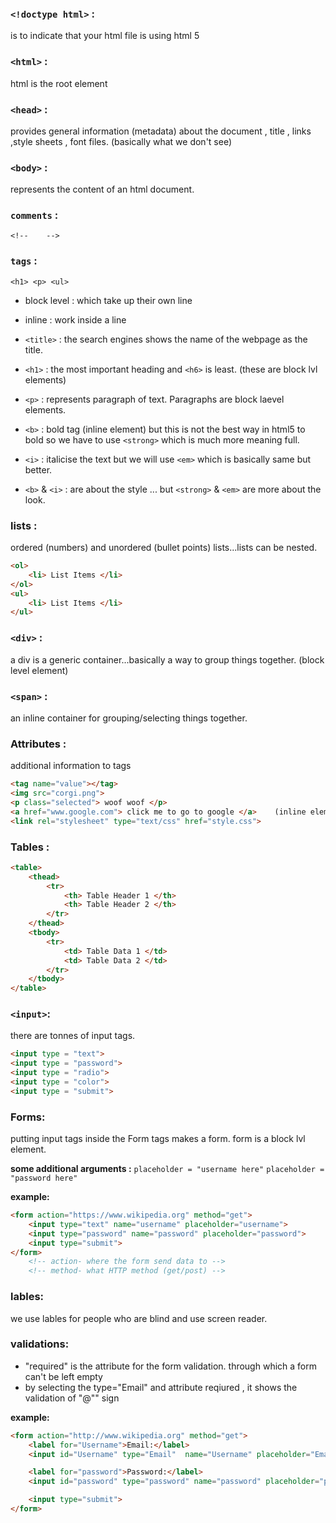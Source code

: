 ### `<!doctype html>` : 

is to indicate that your html file is using html 5

### `<html>` : 
html is the root element

### `<head>` : 

provides general information (metadata) about the document , title , links ,style sheets , font files.
         (basically what we don't see)

### `<body>` : 
represents the content of an html document.            

### `comments` : 

`<!--    -->`

### `tags` :

`<h1> <p> <ul>`

- block level : which take up their own line
- inline : work inside a line

- `<title>` : the search engines shows the name of the webpage as the title. 

- `<h1>` : the most important heading and `<h6>` is least. (these are block lvl elements)

- `<p>` : represents paragraph of text. Paragraphs are block laevel elements.

- `<b>` : bold tag (inline element) but this is not the best way in html5 to bold 
      so we have to use `<strong>` which is much more meaning full.

- `<i>` : italicise the text but we will use `<em>` which is basically same but better.

- `<b>` & `<i>` : are about the style ... but `<strong>` & `<em>` are more about the look.

### lists : 
ordered (numbers) and unordered (bullet points) lists...lists can be nested.
```html
<ol>
    <li> List Items </li>
</ol>
<ul>
    <li> List Items </li>
</ul>
```
### `<div>` : 

a div is a generic container...basically a way to group things together. (block level element)

### `<span>` : 
an inline container for grouping/selecting things together.

### Attributes : 

additional information to tags 
```html
<tag name="value"></tag>
<img src="corgi.png">
<p class="selected"> woof woof </p>
<a href="www.google.com"> click me to go to google </a>    (inline element)
<link rel="stylesheet" type="text/css" href="style.css">
```
### Tables :
```html
<table>
    <thead>
        <tr>
            <th> Table Header 1 </th>
            <th> Table Header 2 </th>
        </tr>
    </thead>
    <tbody>    
        <tr>
            <td> Table Data 1 </td>
            <td> Table Data 2 </td>
        </tr>
    </tbody>    
</table>
```
### `<input>`: 
there are tonnes of input tags.
```html
<input type = "text">
<input type = "password">
<input type = "radio">
<input type = "color">
<input type = "submit">
```
### Forms: 

putting input tags inside the Form tags makes a form. form is a block lvl element.

**some additional arguments :**
    `placeholder = "username here"`
    `placeholder = "password here"`

**example:**
```html
<form action="https://www.wikipedia.org" method="get">
	<input type="text" name="username" placeholder="username">
	<input type="password" name="password" placeholder="password">
	<input type="submit">
</form>
    <!-- action- where the form send data to -->
    <!-- method- what HTTP method (get/post) -->
```
### lables: 

we use lables for people who are blind and use screen reader.

### validations: 
- "required" is the attribute for the form validation. through which a form can't be left empty
- by selecting the type="Email" and attribute reqiured , it shows the validation of "@"" sign

**example:**
```html
<form action="http://www.wikipedia.org" method="get">
	<label for="Username">Email:</label>
	<input id="Username" type="Email"  name="Username" placeholder="Email" required>

    <label for="password">Password:</label>
    <input id="password" type="password" name="password" placeholder="password" required>

	<input type="submit">
</form>
```



